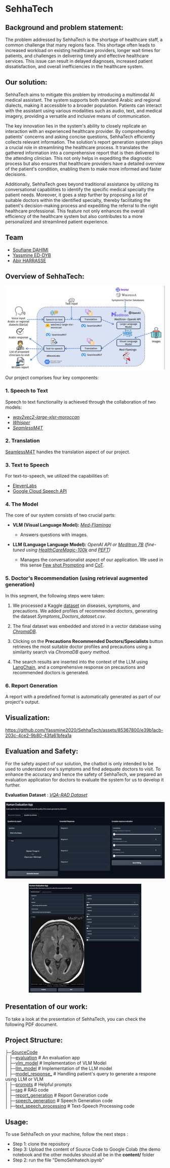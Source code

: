 
# SehhaTech

## Background and problem statement:

The problem addressed by SehhaTech is the shortage of healthcare staff, a common challenge that many regions face. This shortage often leads to increased workload on existing healthcare providers, longer wait times for patients, and challenges in delivering timely and effective healthcare services. This issue can result in delayed diagnoses, increased patient dissatisfaction, and overall inefficiencies in the healthcare system.

## Our solution:

SehhaTech aims to mitigate this problem by introducing a multimodal AI medical assistant. The system supports both standard Arabic and regional dialects, making it accessible to a broader population. Patients can interact with the assistant using various modalities such as audio, text, and medical imagery, providing a versatile and inclusive means of communication.

The key innovation lies in the system's ability to closely replicate an interaction with an experienced healthcare provider. By comprehending patients' concerns and asking concise questions, SehhaTech efficiently collects relevant information. The solution's report generation system plays a crucial role in streamlining the healthcare process. It translates the gathered information into a comprehensive report that is then delivered to the attending clinician. This not only helps in expediting the diagnostic process but also ensures that healthcare providers have a detailed overview of the patient's condition, enabling them to make more informed and faster decisions.

Additionally, SehhaTech goes beyond traditional assistance by utilizing its conversational capabilities to identify the specific medical specialty the patient needs. Moreover, it goes a step further by proposing a list of suitable doctors within the identified specialty, thereby facilitating the patient's decision-making process and expediting the referral to the right healthcare professional. This feature not only enhances the overall efficiency of the healthcare system but also contributes to a more personalized and streamlined patient experience.
## Team

-  [Soufiane DAHIMI](https://www.linkedin.com/in/soufiane-dahimi/)
-  [Yassmine ED-DYB](https://www.linkedin.com/in/yassmineeddyb/)
-  [Abir HARRASSE](https://www.linkedin.com/in/abir-harrasse-a5120b20a/)

## Overview of SehhaTech:

<p align="center">
  <img src="overview_sol.png" alt="System's Architecture">
</p>

Our project comprises four key components:

### 1. Speech to Text

Speech to text functionality is achieved through the collaboration of two models:

- *[wav2vec2-large-xlsr-moroccan](https://huggingface.co/othrif/wav2vec2-large-xlsr-moroccan)*
- *[Whisper](https://github.com/openai/whisper)*
- *[SeamlessM4T](https://ai.meta.com/blog/seamless-m4t/)*

### 2. Translation

[SeamlessM4T](https://ai.meta.com/blog/seamless-m4t/) handles the translation aspect of our project.

### 3. Text to Speech

For text-to-speech, we utilized the capabilities of:

- [ElevenLabs](https://elevenlabs.io/)
- [Google Cloud Speech API](https://cloud.google.com/speech-to-text/docs/reference/rest)

### 4. The Model

The core of our system consists of two crucial parts:

- **VLM (Visual Language Model):** *[Med-Flamingo](https://github.com/snap-stanford/med-flamingo)*
  - Answers questions with images.

- **LLM (Language Language Model):** *OpenAI API or [Meditron 7B](https://github.com/epfLLM/meditron?tab=readme-ov-file) (fine-tuned using [HealthCareMagic-100k](https://drive.google.com/file/d/1lyfqIwlLSClhgrCutWuEe_IACNq6XNUt/view) and [PEFT](https://github.com/huggingface/peft))*
  - Manages the conversationalist aspect of our application. We used in this sense [Few shot Prompting](https://promptengineering.org/master-prompting-concepts-zero-shot-and-few-shot-prompting/#:~:text=What%20is%20Few%2DShot%20Prompting,examples%20of%20input%2Doutput%20pairs) and [CoT](https://cobusgreyling.medium.com/chain-of-thought-prompting-in-llms-1077164edf97).

### 5. Doctor's Recommendation (using retrieval augmented generation)

In this segment, the following steps were taken:

1. We processed a Kaggle [dataset](https://www.kaggle.com/datasets/itachi9604/disease-symptom-description-dataset?select=symptom_Description.csv) on diseases, symptoms, and precautions. We added profiles of recommended doctors, generating the dataset *Symptoms_Doctors_dataset.csv*.

2. The final dataset was embedded and stored in a vector database using *[ChromaDB](https://github.com/chroma-core/chroma)*.

3. Clicking on the **Precautions Recommended Doctors/Specialists** button retrieves the most suitable doctor profiles and precautions using a similarity search via *ChromaDB query method*.

4. The search results are inserted into the context of the LLM using [LangChain](https://python.langchain.com/docs/get_started/introduction), and a comprehensive response on precautions and recommended doctors is generated.

### 6. Report Generation

A report with a predefined format is automatically generated as part of our project's output.

 

## Visualization:
https://github.com/Yassmine2020/SehhaTech/assets/85367800/e39b1acb-203c-4ce2-9b80-43fa61bfea1a

## Evaluation and Safety:

For the safety aspect of our solution, the chatbot is only intended to be used to understand one's symptoms and find adequate doctors to visit. To enhance the accuracy and hence the safety of SehhaTech, we prepared an evaluation application for doctors to evaluate the system for us to develop it further.

**Evaluation Dataset** : *[VQA-RAD Dataset](https://huggingface.co/datasets/flaviagiammarino/vqa-rad)*
<p align="center">
  <img src="eval2.png" alt="System's Architecture">
</p>
<p align="center">
  <img src="eval1.png" alt="System's Architecture">
</p>

## Presentation of our work:
To take a look at the presentation of SehhaTech, you can check the following PDF document.

## Project Structure:

 ├─[SourceCode](Source%20Code)<br>
 │ ├─[evaluation](Source%20Code/evaluation.ipynb)   # An evaluation app<br>
 │ ├─[vlm_model](Source%20Code/vlm_model.ipynb)   # Implementation of VLM Model <br>
 │ ├─[llm_model](Source%20Code/llm_model.ipynb)   # Implementation of the LLM model <br>
 │ ├─[model_response_](Source%20Code/model_response_.ipynb)   # Handling patient's query to generate a respone using LLM or VLM<br>
 │ ├─[prompts](Source%20Code/prompts.ipynb)   # Helpful prompts  <br>
 │ ├─[rag](Source%20Code/rag.ipynb)   # RAG code <br>
 │ ├─[report_generation](Source%20Code/report_generation.ipynb)   # Report Generation code <br>
 │ ├─[speech_generation](Source%20Code/speech_generation.ipynb)   # Speech Generation code <br>
 │ ├─[text_speech_processing](Source%20Code/text_speech_processing.ipynb)   # Text-Speech Processing code <br>

## Usage:

To use SehhaTech on your machine, follow the next steps :

  - Step 1: clone the repository
  - Step 3: Upload the content of Source Code to Google Colab (the demo notebook and the other modules should all be in the **content/** folder
  - Step 2: run the file "DemoSehhatech.ipynb"
